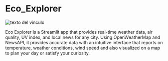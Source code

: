 # Eco_Explorer

![texto del vínculo](https://i.gifer.com/YSFR.gif)


Eco Explorer is a Streamlit app that provides real-time weather data, air quality, UV index, and local news for any city. Using OpenWeatherMap and NewsAPI, it provides accurate data with an intuitive interface that reports on temperature, weather conditions, wind speed and also visualized on a map to plan your day or satisfy your curiosity.
